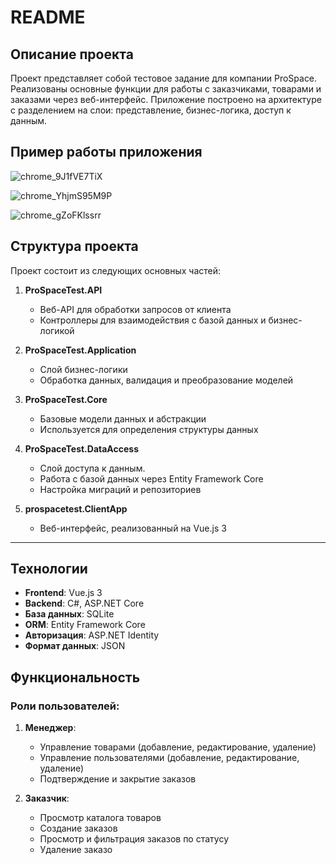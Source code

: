 # README

## Описание проекта

Проект представляет собой тестовое задание для компании ProSpace. Реализованы основные функции для работы с заказчиками, товарами и заказами через веб-интерфейс. Приложение построено на архитектуре с разделением на слои: представление, бизнес-логика, доступ к данным.

## Пример работы приложения
![chrome_9J1fVE7TiX](https://github.com/user-attachments/assets/eeec4706-f760-4089-90e9-6fab5bfe7d0b)

![chrome_YhjmS95M9P](https://github.com/user-attachments/assets/1b78ea09-a815-431f-86f4-f3b59e765e04)

![chrome_gZoFKlssrr](https://github.com/user-attachments/assets/987763cc-1d67-41ea-b8cc-3c0f8456a2db)


## Структура проекта

Проект состоит из следующих основных частей:

1. **ProSpaceTest.API**  
   - Веб-API для обработки запросов от клиента
   - Контроллеры для взаимодействия с базой данных и бизнес-логикой

2. **ProSpaceTest.Application**  
   - Слой бизнес-логики
   - Обработка данных, валидация и преобразование моделей

3. **ProSpaceTest.Core**  
   - Базовые модели данных и абстракции
   - Используется для определения структуры данных

4. **ProSpaceTest.DataAccess**  
   - Слой доступа к данным.  
   - Работа с базой данных через Entity Framework Core
   - Настройка миграций и репозиториев

5. **prospacetest.ClientApp**  
   - Веб-интерфейс, реализованный на Vue.js 3

---

## Технологии

- **Frontend**: Vue.js 3
- **Backend**: C#, ASP.NET Core
- **База данных**: SQLite
- **ORM**: Entity Framework Core
- **Авторизация**: ASP.NET Identity
- **Формат данных**: JSON




## Функциональность

### Роли пользователей:
1. **Менеджер**:
   - Управление товарами (добавление, редактирование, удаление)
   - Управление пользователями (добавление, редактирование, удаление)
   - Подтверждение и закрытие заказов

2. **Заказчик**:
   - Просмотр каталога товаров
   - Создание заказов
   - Просмотр и фильтрация заказов по статусу
   - Удаление заказо
